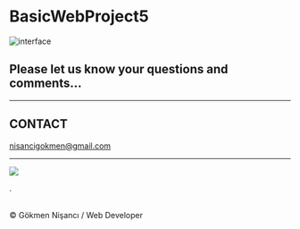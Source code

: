 # BasicWebProject5

![interface](https://user-images.githubusercontent.com/91744618/137242163-68780128-247c-4f12-8629-567d68e53f49.png)

<h2>Please let us know your questions and comments... </h2>
<hr>
<h2> CONTACT </h2>
<a href = "http://www.gmail.com" > nisancigokmen@gmail.com</a> <br>
<hr>
<div>
 <img src="https://media0.giphy.com/media/heIX5HfWgEYlW/giphy.gif?cid=ecf05e47fuk5xywwg4hnk13x22l2ks5io7v6yq0s6fmi93k1&rid=giphy.gif&ct=g" >
  
  
  
  .
  
  

</div><br>
&copy; Gökmen Nişancı / Web Developer
